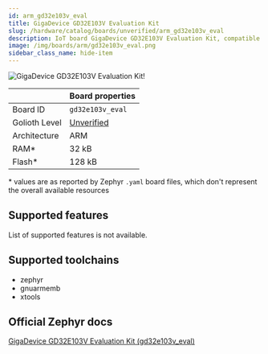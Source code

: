 ```yaml
---
id: arm_gd32e103v_eval
title: GigaDevice GD32E103V Evaluation Kit
slug: /hardware/catalog/boards/unverified/arm_gd32e103v_eval
description: IoT board GigaDevice GD32E103V Evaluation Kit, compatible with Golioth at unverified level.
image: /img/boards/arm/gd32e103v_eval.png
sidebar_class_name: hide-item
---
```


[//]: # (This is an auto-generated file, do not edit! Changes to it will be lost upon re-generation)

![GigaDevice GD32E103V Evaluation Kit!](/img/boards/arm/gd32e103v_eval.png "GigaDevice GD32E103V Evaluation Kit")

|                | Board properties     |
| -------------  | -------------------- |
| Board ID       | `gd32e103v_eval` |
| Golioth Level  | [Unverified](/hardware#unverified-boards) |
| Architecture   | ARM |
| RAM*           | 32 kB |
| Flash*         | 128 kB |

\* values are as reported by Zephyr `.yaml` board files, which don't represent the overall available resources



## Supported features

List of supported features is not available.

## Supported toolchains

* zephyr
* gnuarmemb
* xtools

## Official Zephyr docs

[GigaDevice GD32E103V Evaluation Kit (gd32e103v_eval)](https://docs.zephyrproject.org/latest/boards/arm/gd32e103v_eval/doc/index.html)
